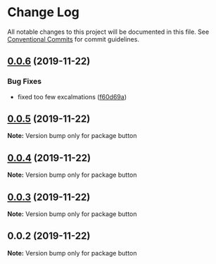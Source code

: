 # Change Log

All notable changes to this project will be documented in this file.
See [Conventional Commits](https://conventionalcommits.org) for commit guidelines.

## [0.0.6](https://github.com/vichanse/semver-libs/compare/button@0.0.5...button@0.0.6) (2019-11-22)


### Bug Fixes

* fixed too few excalmations ([f60d69a](https://github.com/vichanse/semver-libs/commit/f60d69aab2039d6356a89ce4b876690d98f71253))





## [0.0.5](https://github.com/vichanse/semver-libs/compare/button@0.0.4...button@0.0.5) (2019-11-22)

**Note:** Version bump only for package button





## [0.0.4](https://github.com/vichanse/semver-libs/compare/button@0.0.3...button@0.0.4) (2019-11-22)

**Note:** Version bump only for package button





## [0.0.3](https://github.com/vichanse/semver-libs/compare/button@0.0.2...button@0.0.3) (2019-11-22)

**Note:** Version bump only for package button





## 0.0.2 (2019-11-22)

**Note:** Version bump only for package button
